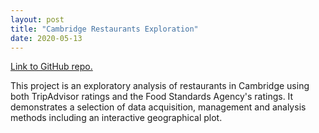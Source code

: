 ```yaml
---
layout: post
title: "Cambridge Restaurants Exploration"
date: 2020-05-13
---
```


[Link to GitHub repo.](https://github.com/fin-brown/misc-msc-projects/tree/master/CambridgeRestaurantsProject)

This project is an exploratory analysis of restaurants in Cambridge using both TripAdvisor ratings and the Food Standards Agency's ratings. It demonstrates a selection of data acquisition, management and analysis methods including an interactive geographical plot. 